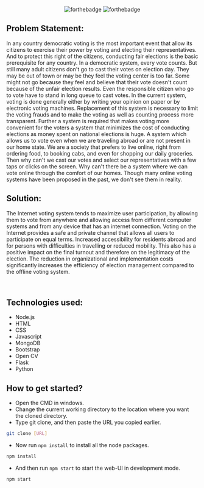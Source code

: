 <div align = "center">
 <img width="" height="" src="/public/images/Capture-removebg-preview.png" alt="">
</div>
  <div align="center"> 
 
 ![forthebadge](https://forthebadge.com/images/badges/check-it-out.svg)
  ![forthebadge](https://forthebadge.com/images/badges/built-with-love.svg)
  
 </div>


## Problem Statement:

In any country democratic voting is the most important event that allow its citizens to exercise their power by voting and electing their representatives. And to protect this right of the citizens, conducting fair elections is the basic prerequisite for any country. In a democratic system, every vote counts. But still many adult citizens don't go to cast their votes on election day. They may be out of town or may be they feel the voting center is too far. Some might not go because they feel and believe that their vote doesn't count because of the unfair election results. Even the responsible citizen who go to vote have to stand in long queue to cast votes. In the current system, voting is done generally either by writing your opinion on paper or by electronic voting machines. Replacement of this system is necessary to limit the voting frauds and to make the voting as well as counting process more transparent. Further a system is required that makes voting more convenient for the voters a system that minimizes the cost of conducting elections as money spent on national elections is huge. A system which allows us to vote even when we are traveling abroad or are not present in our home state. We are a society that prefers to live online, right from ordering food, to booking cabs, and even for shopping our daily groceries. Then why can't we cast our votes and select our representatives with a few taps or clicks on the screen. Why can't there be a system where we can vote online through the comfort of our homes. Though many online voting systems have been proposed in the past, we don't see them in reality.

## Solution:

The Internet voting system tends to maximize user participation, by allowing them to vote from anywhere and allowing access from different computer systems and from any device that has an internet connection. Voting on the Internet provides a safe and private channel that allows all users to participate on equal terms. Increased accessibility for residents abroad and for persons with difficulties in travelling or reduced mobility. This also has a positive impact on the final turnout and therefore on the legitimacy of the election. The reduction in organizational and implementation costs significantly increases the efficiency of election management compared to the offline voting system.

 <img width="" height="" src="/public/images/env1.PNG" alt="">
 <img width="" height="" src="/public/images/env4.PNG" alt="">

## Technologies used:
- Node.js
- HTML
- CSS
- Javascript
- MongoDB
- Bootstrap
- Open CV
- Flask
- Python

## How to get started?

- Open the CMD in windows.
- Change the current working directory to the location where you want the cloned directory.
- Type git clone, and then paste the URL you copied earlier.

```sh
git clone [URL]
```

- Now run `npm install` to install all the node packages.

```sh
npm install
```

- And then run `npm start` to start the web-UI in development mode. 

```sh
npm start
```

